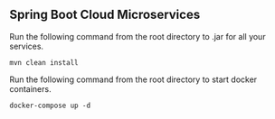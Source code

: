 <h2>Spring Boot Cloud Microservices</h2>

Run the following command from the root directory to .jar for all your services.
```
mvn clean install
```

Run the following command from the root directory to start docker containers.
```
docker-compose up -d
```